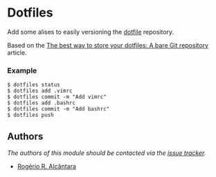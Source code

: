 Dotfiles
===

Add some alises to easily versioning the [dotfile][1] repository.

Based on the [The best way to store your dotfiles: A bare Git repository][2] article.

### Example

```
$ dotfiles status
$ dotfiles add .vimrc
$ dotfiles commit -m "Add vimrc"
$ dotfiles add .bashrc
$ dotfiles commit -m "Add bashrc"
$ dotfiles push
```

Authors
-------

*The authors of this module should be contacted via the [issue tracker][2].*

-   [Rogério R. Alcântara](https://github.com/roalcantara)

[1]: https://dotfiles.github.io/
[2]: https://developer.atlassian.com/blog/2016/02/best-way-to-store-dotfiles-git-bare-repo/
